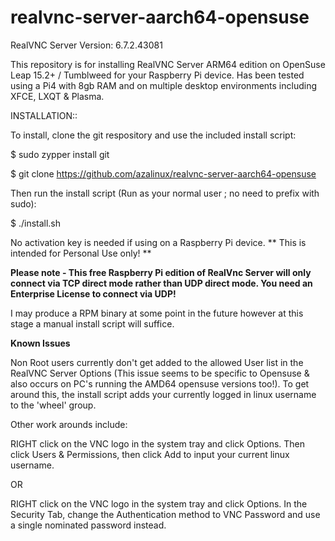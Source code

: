 # realvnc-server-aarch64-opensuse

RealVNC Server Version:    6.7.2.43081

This repository is for installing RealVNC Server ARM64 edition on OpenSuse Leap 15.2+ / Tumblweed for your Raspberry Pi device.  Has been tested using a Pi4 with 8gb RAM and on multiple desktop environments including XFCE, LXQT & Plasma.

INSTALLATION::

To install, clone the git respository and use the included install script:

$ sudo zypper install git                           

$ git clone https://github.com/azalinux/realvnc-server-aarch64-opensuse

Then run the install script (Run as your normal user ; no need to prefix with sudo):

$ ./install.sh

No activation key is needed if using on a Raspberry Pi device.  ** This is intended for Personal Use only! **

**Please note - This free Raspberry Pi edition of RealVnc Server will only connect via TCP direct mode rather than UDP direct mode.  You need an Enterprise License to connect via UDP!**

I may produce a RPM binary at some point in the future however at this stage a manual install script will suffice.


**Known Issues**

Non Root users currently don't get added to the allowed User list in the RealVNC Server Options (This issue seems to be specific to Opensuse & also occurs on PC's running the AMD64 opensuse versions too!).   To get around this, the install script adds your currently logged in linux username to the 'wheel' group.

Other work arounds include:

RIGHT click on the VNC logo in the system tray and click Options.  Then click Users & Permissions, then click Add to input your current linux username.

OR

RIGHT click on the VNC logo in the system tray and click Options.  In the Security Tab, change the Authentication method to VNC Password and use a single nominated password instead.


